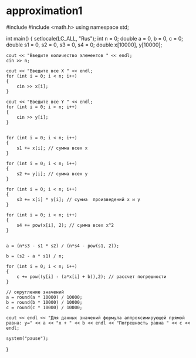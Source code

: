 # approximation1

#include <iostream>
#include <math.h>
using namespace std;

int main()
{
	setlocale(LC_ALL, "Rus");
	int n = 0;
	double a = 0, b = 0, c = 0;
	double s1 = 0, s2 = 0, s3 = 0, s4 = 0;
	double x[10000], y[10000];

	cout << "Введите количество элементов " << endl;
	cin >> n;

	cout << "Введите все Х " << endl;
	for (int i = 0; i < n; i++)
	{
		cin >> x[i];
	}

	cout << "Введите все Y " << endl;
	for (int i = 0; i < n; i++)
	{
		cin >> y[i];
	}


	for (int i = 0; i < n; i++)
	{
		s1 += x[i]; // сумма всех х
	}

	for (int i = 0; i < n; i++)
	{
		s2 += y[i]; // сумма всех y
	}

	for (int i = 0; i < n; i++)
	{
		s3 += x[i] * y[i]; // сумма  произведений х и y
	}

	for (int i = 0; i < n; i++)
	{
		s4 += pow(x[i], 2); // сумма всех х^2
	}


	a = (n*s3 - s1 * s2) / (n*s4 - pow(s1, 2));

	b = (s2 - a * s1) / n;

	for (int i = 0; i < n; i++)
	{
		c += pow((y[i] - (a*x[i] + b)),2); // рассчет погрешности
	}

	// округление значений
	a = round(a * 10000) / 10000;
	b = round(b * 10000) / 10000;
	c = round(c * 10000) / 10000;

	cout << endl << "Для данных значений формула аппроксимирующей прямой равна: y=" << a << "x + " << b << endl << "Погрешность равна " << c << endl;

	system("pause");
}
                                                                                                                                                  
